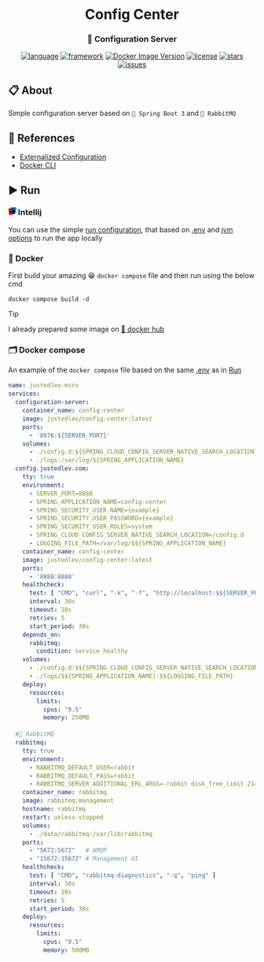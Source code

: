 <div id="header" align="center">
    <h1>Config Center</h1>
    <h3>🧰 Configuration Server</h3>
</div>

<div id="badges" align="center">

[![language](https://img.shields.io/badge/Java%2017-e6892e.svg?logo=openjdk&logoColor=white)](https://github.com/justedlev/config-center)
[![framework](https://img.shields.io/badge/Spring%20Boot%203-6DB33F.svg?logo=springboot&logoColor=white)](https://docs.spring.io/spring-boot/index.html)
[![Docker Image Version](https://img.shields.io/docker/v/justedlev/config-center?logo=docker&label=config-center)](https://hub.docker.com/repository/docker/justedlev/config-center)
[![license](https://img.shields.io/github/license/justedlev/config-center)](https://www.apache.org/licenses/LICENSE-2.0.txt)
[![stars](https://img.shields.io/github/stars/justedlev/config-center)](https://github.com/justedlev/config-center/star)
[![issues](https://img.shields.io/github/issues/justedlev/config-center)](https://github.com/justedlev/config-center/issues)

</div>

## 📋 About

Simple configuration server based on `🍃 Spring Boot 3` and `🐰 RabbitMQ`

## 🧾 References

- [Externalized Configuration](https://docs.spring.io/spring-boot/reference/features/external-config.html#features.external-config.typesafe-configuration-properties.relaxed-binding.environment-variables)
- [Docker CLI](https://docs.docker.com/reference/cli/docker/compose/)

## ▶️ Run

### <a href="#"><img src="https://github.com/JetBrains/logos/raw/refs/heads/master/web/intellij-idea/intellij-idea.svg" width="16"/></a> Intellij

You can use the simple [run configuration](/.run/Default.run.xml), that based on [.env](/.env)
and [jvm options](/.vmoptions) to run the app locally

### 🐳 Docker

First build your amazing 😁 `docker compose` file and then run using the below cmd

```shell
docker compose build -d
```

> [!TIP]
> I already prepared some image on [🐳 docker hub](https://hub.docker.com/repository/docker/justedlev/config-center)

### 🗂️ Docker compose

An example of the `docker compose` file based on the same [.env](/.env) as in [Run](#-run)

```yaml
name: justedlev-msrv
services:
  configuration-server:
    container_name: config-center
    image: justedlev/config-center:latest
    ports:
      - '8976:${SERVER_PORT}'
    volumes:
      - ./config.d:${SPRING_CLOUD_CONFIG_SERVER_NATIVE_SEARCH_LOCATION}
      - ./logs:/var/log/${SPRING_APPLICATION_NAME}
  config.justedlev.com:
    tty: true
    environment:
      - SERVER_PORT=8888
      - SPRING_APPLICATION_NAME=config-center
      - SPRING_SECURITY_USER_NAME={example}
      - SPRING_SECURITY_USER_PASSWORD={example}
      - SPRING_SECURITY_USER_ROLES=system
      - SPRING_CLOUD_CONFIG_SERVER_NATIVE_SEARCH_LOCATION=/config.d
      - LOGGING_FILE_PATH=/var/log/$${SPRING_APPLICATION_NAME}
    container_name: config-center
    image: justedlev/config-center:latest
    ports:
      - '8888:8888'
    healthcheck:
      test: [ "CMD", "curl", "-k", "-f", "http://localhost:$${SERVER_PORT}/actuator/health" ]
      interval: 30s
      timeout: 10s
      retries: 5
      start_period: 30s
    depends_on:
      rabbitmq:
        condition: service_healthy
    volumes:
      - ./config.d:$${SPRING_CLOUD_CONFIG_SERVER_NATIVE_SEARCH_LOCATION}
      - ./logs/$${SPRING_APPLICATION_NAME}:$${LOGGING_FILE_PATH}
    deploy:
      resources:
        limits:
          cpus: "0.5"
          memory: 250MB
          
  #🐰 RabbitMQ
  rabbitmq:
    tty: true
    environment:
      - RABBITMQ_DEFAULT_USER=rabbit
      - RABBITMQ_DEFAULT_PASS=rabbit
      - RABBITMQ_SERVER_ADDITIONAL_ERL_ARGS=-rabbit disk_free_limit 2147483648
    container_name: rabbitmq
    image: rabbitmq:management
    hostname: rabbitmq
    restart: unless-stopped
    volumes:
      - ./data/rabbitmq:/var/lib/rabbitmq
    ports:
      - "5672:5672"   # AMQP
      - "15672:15672" # Management UI
    healthcheck:
      test: [ "CMD", "rabbitmq-diagnostics", "-q", "ping" ]
      interval: 30s
      timeout: 10s
      retries: 5
      start_period: 30s
    deploy:
      resources:
        limits:
          cpus: "0.5"
          memory: 500MB
```
